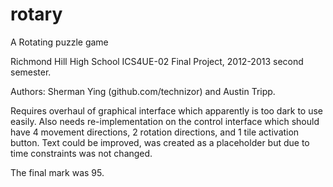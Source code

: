 rotary
======

A Rotating puzzle game

Richmond Hill High School ICS4UE-02 Final Project, 2012-2013 second semester.

Authors: Sherman Ying (github.com/technizor) and Austin Tripp.

Requires overhaul of graphical interface which apparently is too dark to use easily. Also needs re-implementation on the control interface which should have 4 movement directions, 2 rotation directions, and 1 tile activation button. Text could be improved, was created as a placeholder but due to time constraints was not changed.

The final mark was 95.
